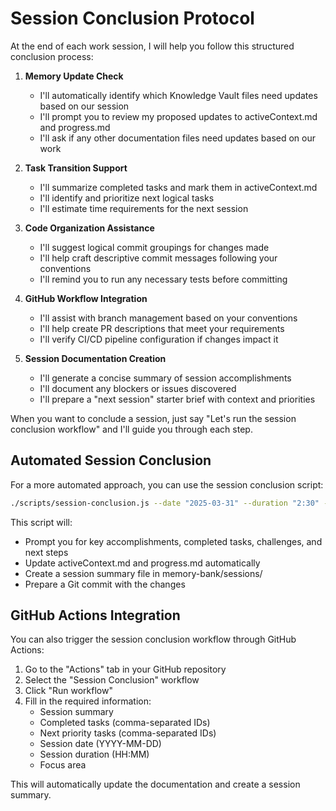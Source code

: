 # Session Conclusion Protocol

At the end of each work session, I will help you follow this structured conclusion process:

1. **Memory Update Check**
   - I'll automatically identify which Knowledge Vault files need updates based on our session
   - I'll prompt you to review my proposed updates to activeContext.md and progress.md
   - I'll ask if any other documentation files need updates based on our work

2. **Task Transition Support**
   - I'll summarize completed tasks and mark them in activeContext.md
   - I'll identify and prioritize next logical tasks
   - I'll estimate time requirements for the next session

3. **Code Organization Assistance**
   - I'll suggest logical commit groupings for changes made
   - I'll help craft descriptive commit messages following your conventions
   - I'll remind you to run any necessary tests before committing

4. **GitHub Workflow Integration**
   - I'll assist with branch management based on your conventions
   - I'll help create PR descriptions that meet your requirements
   - I'll verify CI/CD pipeline configuration if changes impact it

5. **Session Documentation Creation**
   - I'll generate a concise summary of session accomplishments
   - I'll document any blockers or issues discovered
   - I'll prepare a "next session" starter brief with context and priorities

When you want to conclude a session, just say "Let's run the session conclusion workflow" and I'll guide you through each step.

## Automated Session Conclusion

For a more automated approach, you can use the session conclusion script:

```bash
./scripts/session-conclusion.js --date "2025-03-31" --duration "2:30" --focus "n8n workflow implementation"
```

This script will:
- Prompt you for key accomplishments, completed tasks, challenges, and next steps
- Update activeContext.md and progress.md automatically
- Create a session summary file in memory-bank/sessions/
- Prepare a Git commit with the changes

## GitHub Actions Integration

You can also trigger the session conclusion workflow through GitHub Actions:

1. Go to the "Actions" tab in your GitHub repository
2. Select the "Session Conclusion" workflow
3. Click "Run workflow"
4. Fill in the required information:
   - Session summary
   - Completed tasks (comma-separated IDs)
   - Next priority tasks (comma-separated IDs)
   - Session date (YYYY-MM-DD)
   - Session duration (HH:MM)
   - Focus area

This will automatically update the documentation and create a session summary.
